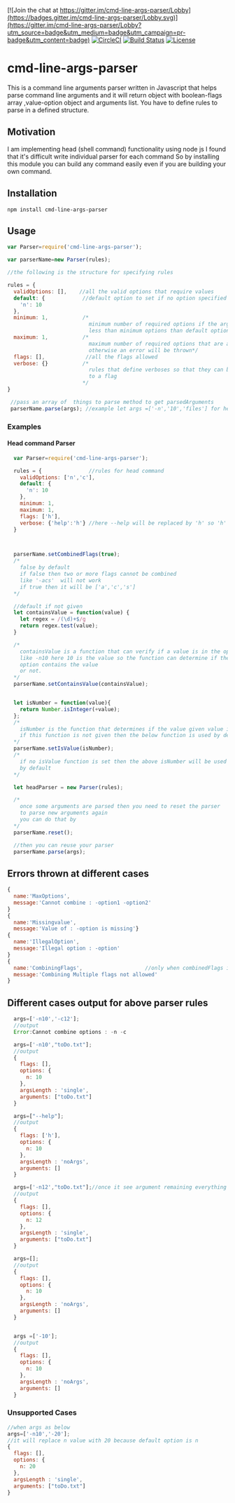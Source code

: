[![Join the chat at https://gitter.im/cmd-line-args-parser/Lobby](https://badges.gitter.im/cmd-line-args-parser/Lobby.svg)](https://gitter.im/cmd-line-args-parser/Lobby?utm_source=badge&utm_medium=badge&utm_campaign=pr-badge&utm_content=badge) [![CircleCI](https://circleci.com/gh/nrjais/cmd-line-args-parser/tree/master.svg?style=shield&circle-token=897e6a1defad17b1f69f974d5457ac530f4c0f7f)](https://circleci.com/gh/nrjais/cmd-line-args-parser/tree/master) [![Build Status](https://travis-ci.org/nrjais/cmd-line-args-parser.svg?branch=master)](https://travis-ci.org/nrjais/cmd-line-args-parser) [![License](https://img.shields.io/badge/License-Apache%202.0-blue.svg)](https://opensource.org/licenses/Apache-2.0)

# cmd-line-args-parser

This is a command line arguments parser written in Javascript that helps parse command line arguments and it will return object with boolean-flags array ,value-option object and arguments list. You have to define rules to parse in a defined structure.

## Motivation

I am implementing head (shell command) functionality using node js I found that it's difficult write individual parser for each command So by installing this module you can build any command easily even if you are building your own command.

## Installation

`npm install cmd-line-args-parser`

## Usage

```javascript
var Parser=require('cmd-line-args-parser');

var parserName=new Parser(rules);

//the following is the structure for specifying rules

rules = {
  validOptions: [],    //all the valid options that require values
  default: {            //default option to set if no option specified
    'n': 10
  },
  minimum: 1,           /*
                          minimum number of required options if the arguments have
                          less than minimum options than default option will be set*/
  maximum: 1,           /*
                          maximum number of required options that are allowed
                          otherwise an error will be thrown*/
  flags: [],             //all the flags allowed
  verbose: {}           /*
                          rules that define verboses so that they can be converted
                          to a flag
                        */
}

 //pass an array of  things to parse method to get parsedArguments
 parserName.parse(args); //example let args =['-n','10','files'] for head
```

### Examples

#### Head command Parser

```javascript
  var Parser=require('cmd-line-args-parser');

  rules = {               //rules for head command
    validOptions: ['n','c'],
    default: {
      'n': 10
    },
    minimum: 1,
    maximum: 1,
    flags: ['h'],
    verbose: {'help':'h'} //here --help will be replaced by 'h' so 'h' should be valid flag
  }



  parserName.setCombinedFlags(true);
  /*
    false by default
    if false then two or more flags cannot be combined
    like '-acs'  will not work
    if true then it will be ['a','c','s']
  */

  //default if not given
  let containsValue = function(value) {
    let regex = /(\d)+$/g
    return regex.test(value);
  }

  /*
    containsValue is a function that can verify if a value is in the option or not
    like -n10 here 10 is the value so the function can determine if the
    option contains the value
    or not.
  */
  parserName.setContainsValue(containsValue);


  let isNumber = function(value){
    return Number.isInteger(+value);
  };
  /*
    isNumber is the function that determines if the value given value is legal or not
    if this function is not given then the below function is used by default.
  */
  parserName.setIsValue(isNumber);
  /*
    if no isValue function is set then the above isNumber will be used
    by default
  */

  let headParser = new Parser(rules);

  /*
    once some arguments are parsed then you need to reset the parser
    to parse new arguments again
    you can do that by
  */
  parserName.reset();

  //then you can reuse your parser
  parserName.parse(args);

```

## Errors thrown at different cases

```javascript
{
  name:'MaxOptions',
  message:'Cannot combine : -option1 -option2'
}
{
  name:'Missingvalue',
  message:'Value of : -option is missing'}
{
  name:'IllegalOption',
  message:'Illegal option : -option'
}
{
  name:'CombiningFlags',                    //only when combinedFlags is set false
  message:'Combining Multiple flags not allowed'
}
```

## Different cases output for above parser rules

```javascript
  args=['-n10','-c12'];
  //output
  Error:Cannot combine options : -n -c

  args=['-n10',"toDo.txt"];
  //output
  {
    flags: [],
    options: {
      n: 10
    },
    argsLength : 'single',
    arguments: ["toDo.txt"]
  }

  args=["--help"];
  //output
  {
    flags: ['h'],
    options: {
      n: 10
    },
    argsLength : 'noArgs',
    arguments: []
  }

  args=['-n12',"toDo.txt"];//once it see argument remaining everything is argument
  //output
  {
    flags: [],
    options: {
      n: 12
    },
    argsLength : 'single',
    arguments: ["toDo.txt"]
  }

  args=[];
  //output
  {
    flags: [],
    options: {
      n: 10
    },
    argsLength : 'noArgs',
    arguments: []
  }


  args =['-10'];
  //output
  {
    flags: [],
    options: {
      n: 10
    },
    argsLength : 'noArgs',
    arguments: []
  }
```

### Unsupported Cases

```javascript
//when args as below
args=['-n10','-20'];
//it will replace n value with 20 because default option is n
{
  flags: [],
  options: {
    n: 20
  },
  argsLength : 'single',
  arguments: ["toDo.txt"]
}
```

